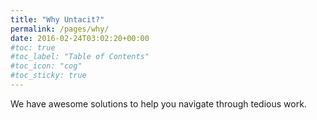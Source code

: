 ```yaml
---
title: "Why Untacit?"
permalink: /pages/why/
date: 2016-02-24T03:02:20+00:00
#toc: true
#toc_label: "Table of Contents"
#toc_icon: "cog"
#toc_sticky: true
---
```


We have awesome solutions to help you navigate through tedious work.

